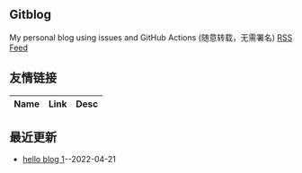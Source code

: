 ## Gitblog
My personal blog using issues and GitHub Actions (随意转载，无需署名)
[RSS Feed](https://raw.githubusercontent.com/wudexiong/blog/master/feed.xml)
## 友情链接
| Name | Link | Desc | 
 | ---- | ---- | ---- |
## 最近更新
- [hello blog 1](https://github.com/wudexiong/blog/issues/1)--2022-04-21
